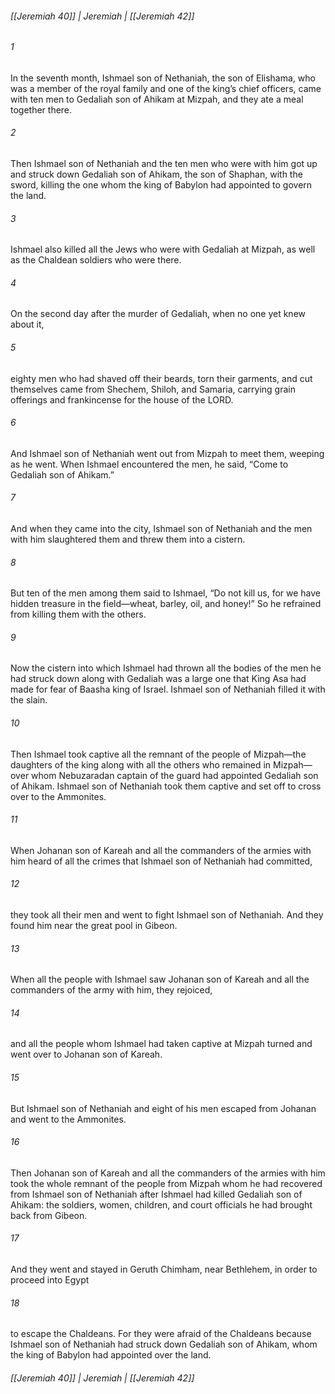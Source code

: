 ###### [[Jeremiah 40]] | Jeremiah | [[Jeremiah 42]]

###### 1
In the seventh month, Ishmael son of Nethaniah, the son of Elishama, who was a member of the royal family and one of the king’s chief officers, came with ten men to Gedaliah son of Ahikam at Mizpah, and they ate a meal together there.
###### 2
Then Ishmael son of Nethaniah and the ten men who were with him got up and struck down Gedaliah son of Ahikam, the son of Shaphan, with the sword, killing the one whom the king of Babylon had appointed to govern the land.
###### 3
Ishmael also killed all the Jews who were with Gedaliah at Mizpah, as well as the Chaldean soldiers who were there.
###### 4
On the second day after the murder of Gedaliah, when no one yet knew about it,
###### 5
eighty men who had shaved off their beards, torn their garments, and cut themselves came from Shechem, Shiloh, and Samaria, carrying grain offerings and frankincense for the house of the LORD.
###### 6
And Ishmael son of Nethaniah went out from Mizpah to meet them, weeping as he went. When Ishmael encountered the men, he said, “Come to Gedaliah son of Ahikam.”
###### 7
And when they came into the city, Ishmael son of Nethaniah and the men with him slaughtered them and threw them into a cistern.
###### 8
But ten of the men among them said to Ishmael, “Do not kill us, for we have hidden treasure in the field—wheat, barley, oil, and honey!” So he refrained from killing them with the others.
###### 9
Now the cistern into which Ishmael had thrown all the bodies of the men he had struck down along with Gedaliah was a large one that King Asa had made for fear of Baasha king of Israel. Ishmael son of Nethaniah filled it with the slain.
###### 10
Then Ishmael took captive all the remnant of the people of Mizpah—the daughters of the king along with all the others who remained in Mizpah—over whom Nebuzaradan captain of the guard had appointed Gedaliah son of Ahikam. Ishmael son of Nethaniah took them captive and set off to cross over to the Ammonites.
###### 11
When Johanan son of Kareah and all the commanders of the armies with him heard of all the crimes that Ishmael son of Nethaniah had committed,
###### 12
they took all their men and went to fight Ishmael son of Nethaniah. And they found him near the great pool in Gibeon.
###### 13
When all the people with Ishmael saw Johanan son of Kareah and all the commanders of the army with him, they rejoiced,
###### 14
and all the people whom Ishmael had taken captive at Mizpah turned and went over to Johanan son of Kareah.
###### 15
But Ishmael son of Nethaniah and eight of his men escaped from Johanan and went to the Ammonites.
###### 16
Then Johanan son of Kareah and all the commanders of the armies with him took the whole remnant of the people from Mizpah whom he had recovered from Ishmael son of Nethaniah after Ishmael had killed Gedaliah son of Ahikam: the soldiers, women, children, and court officials he had brought back from Gibeon.
###### 17
And they went and stayed in Geruth Chimham, near Bethlehem, in order to proceed into Egypt
###### 18
to escape the Chaldeans. For they were afraid of the Chaldeans because Ishmael son of Nethaniah had struck down Gedaliah son of Ahikam, whom the king of Babylon had appointed over the land.

###### [[Jeremiah 40]] | Jeremiah | [[Jeremiah 42]]
